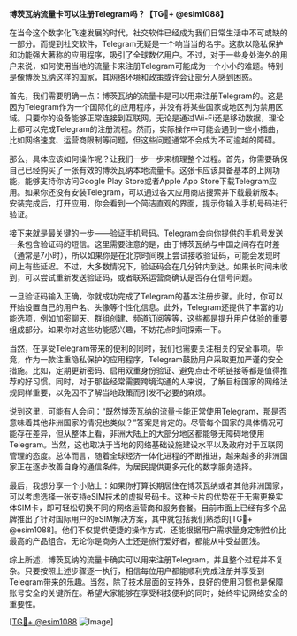 **博茨瓦纳流量卡可以注册Telegram吗？【TG💪+ @esim1088】**

在当今这个数字化飞速发展的时代，社交软件已经成为我们日常生活中不可或缺的一部分。而提到社交软件，Telegram无疑是一个响当当的名字。这款以隐私保护和功能强大著称的应用程序，吸引了全球数亿用户。不过，对于一些身处海外的用户来说，如何使用当地的流量卡来注册Telegram可能成为一个小小的难题。特别是像博茨瓦纳这样的国家，其网络环境和政策或许会让部分人感到困惑。

首先，我们需要明确一点：博茨瓦纳的流量卡是可以用来注册Telegram的。这是因为Telegram作为一个国际化的应用程序，并没有将某些国家或地区列为禁用区域。只要你的设备能够正常连接到互联网，无论是通过Wi-Fi还是移动数据，理论上都可以完成Telegram的注册流程。然而，实际操作中可能会遇到一些小插曲，比如网络速度、运营商限制等问题，但这些问题通常不会成为不可逾越的障碍。

那么，具体应该如何操作呢？让我们一步一步来梳理整个过程。首先，你需要确保自己已经购买了一张有效的博茨瓦纳本地流量卡。这张卡应该具备基本的上网功能，能够支持你访问Google Play Store或者Apple App Store下载Telegram应用。如果你还没有安装Telegram，可以通过各大应用商店搜索并下载最新版本。安装完成后，打开应用，你会看到一个简洁直观的界面，提示你输入手机号码进行验证。

接下来就是最关键的一步——验证手机号码。Telegram会向你提供的手机号发送一条包含验证码的短信。这里需要注意的是，由于博茨瓦纳与中国之间存在时差（通常是7小时），所以如果你是在北京时间晚上尝试接收验证码，可能会发现时间上有些延迟。不过，大多数情况下，验证码会在几分钟内到达。如果长时间未收到，可以尝试重新发送验证码，或者联系运营商确认是否存在信号问题。

一旦验证码输入正确，你就成功完成了Telegram的基本注册步骤。此时，你可以开始设置自己的用户名、头像等个性化信息。此外，Telegram还提供了丰富的功能选项，例如加密聊天、群组创建、频道订阅等等，这些都是提升用户体验的重要组成部分。如果你对这些功能感兴趣，不妨花点时间探索一下。

当然，在享受Telegram带来的便利的同时，我们也需要关注相关的安全事项。毕竟，作为一款注重隐私保护的应用程序，Telegram鼓励用户采取更加严谨的安全措施。比如，定期更新密码、启用双重身份验证、避免点击不明链接等都是值得推荐的好习惯。同时，对于那些经常需要跨境沟通的人来说，了解目标国家的网络法规同样重要，以免因不了解当地政策而引发不必要的麻烦。

说到这里，可能有人会问：“既然博茨瓦纳的流量卡能正常使用Telegram，那是否意味着其他非洲国家的情况也类似？”答案是肯定的。尽管每个国家的具体情况可能存在差异，但从整体上看，非洲大陆上的大部分地区都能够无障碍地使用Telegram。当然，这也取决于当地的网络基础设施建设水平以及政府对于互联网管理的态度。总体而言，随着全球经济一体化进程的不断推进，越来越多的非洲国家正在逐步改善自身的通信条件，为居民提供更多元化的数字服务选择。

最后，我想分享一个小贴士：如果你打算长期居住在博茨瓦纳或者其他非洲国家，可以考虑选择一张支持eSIM技术的虚拟号码卡。这种卡片的优势在于无需更换实体SIM卡，即可轻松切换不同的网络运营商和服务套餐。目前市面上已经有多个品牌推出了针对国际用户的eSIM解决方案，其中就包括我们熟悉的[TG💪+ @esim1088]。他们不仅提供便捷的操作方式，还能根据用户需求量身定制性价比最高的产品组合。无论你是商务人士还是旅行爱好者，都能从中受益匪浅。

综上所述，博茨瓦纳的流量卡确实可以用来注册Telegram，并且整个过程并不复杂。只要按照上述步骤逐一执行，相信每位用户都能顺利完成注册并享受到Telegram带来的乐趣。当然，除了技术层面的支持外，良好的使用习惯也是保障账号安全的关键所在。希望大家能够在享受科技便利的同时，始终牢记网络安全的重要性。

[[TG💪+ @esim1088](https://t.me/s/esim1088) ![Image](https://i.postimg.cc/4NQfJmqS/Snipaste-2025-05-13-00-14-12.png)]
